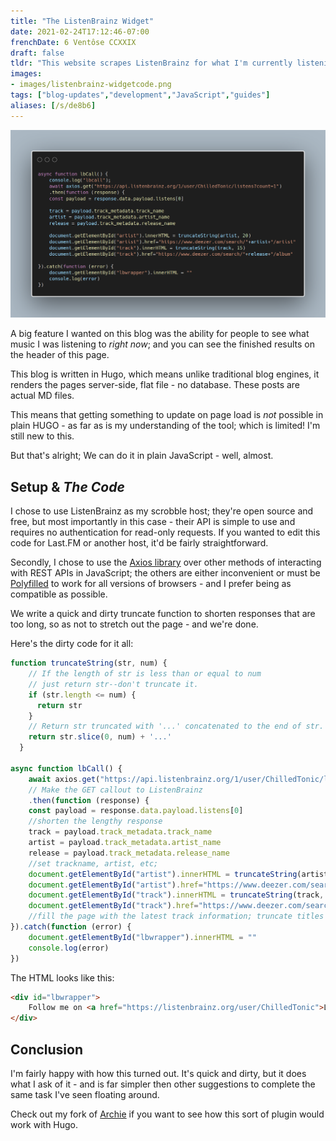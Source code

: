 ```yaml
---
title: "The ListenBrainz Widget"
date: 2021-02-24T17:12:46-07:00
frenchDate: 6 Ventôse CCXXIX
draft: false
tldr: "This website scrapes ListenBrainz for what I'm currently listening to, and posts it to the top of this site. This is how the shoddy javascript works."
images:
- images/listenbrainz-widgetcode.png
tags: ["blog-updates","development","JavaScript","guides"]
aliases: [/s/de8b6]
---
```


![A pretty image of a JavaScript function to pull information from ListenBrainz, listed in text below](lb-code-snap.png)

A big feature I wanted on this blog was the ability for people to see what music I was listening to _right now_; and you can see the finished results on the header of this page.

This blog is written in Hugo, which means unlike traditional blog engines, it renders the pages server-side, flat file - no database. These posts are actual MD files.

This means that getting something to update on page load is _not_ possible in plain HUGO - as far as is my understanding of the tool; which is limited! I'm still new to this.

But that's alright; We can do it in plain JavaScript - well, almost.

## Setup & _The Code_

I chose to use ListenBrainz as my scrobble host; they're open source and free, but most importantly in this case - their API is simple to use and requires no authentication for read-only requests. If you wanted to edit this code for Last.FM or another host, it'd be fairly straightforward.

Secondly, I chose to use the [Axios library](https://github.com/axios/axios) over other methods of interacting with REST APIs in JavaScript; the others are either inconvenient or must be [Polyfilled](https://polyfill.io/v3/) to work for all versions of browsers - and I prefer being as compatible as possible.

We write a quick and dirty truncate function to shorten responses that are too long, so as not to stretch out the page - and we're done.

Here's the dirty code for it all:

```javascript
function truncateString(str, num) {
    // If the length of str is less than or equal to num
    // just return str--don't truncate it.
    if (str.length <= num) {
      return str
    }
    // Return str truncated with '...' concatenated to the end of str.
    return str.slice(0, num) + '...'
  }

async function lbCall() {
    await axios.get("https://api.listenbrainz.org/1/user/ChilledTonic/listens?count=1")
    // Make the GET callout to ListenBrainz
    .then(function (response) {
    const payload = response.data.payload.listens[0]
    //shorten the lengthy response
    track = payload.track_metadata.track_name
    artist = payload.track_metadata.artist_name
    release = payload.track_metadata.release_name
    //set trackname, artist, etc;
    document.getElementById("artist").innerHTML = truncateString(artist, 20)
    document.getElementById("artist").href="https://www.deezer.com/search/"+artist+"/artist"
    document.getElementById("track").innerHTML = truncateString(track, 15)
    document.getElementById("track").href="https://www.deezer.com/search/"+release+"/album"
    //fill the page with the latest track information; truncate titles that are too long
}).catch(function (error) {
    document.getElementById("lbwrapper").innerHTML = ""
    console.log(error)
})
```

The HTML looks like this:

```html
<div id="lbwrapper">
    Follow me on <a href="https://listenbrainz.org/user/ChilledTonic">ListenBrainz</a>; I last listened to <a id="track" href="#"></a> by <a id="artist" href="#"></a>.
</div>
```

## Conclusion

I'm fairly happy with how this turned out. It's quick and dirty, but it does what I ask of it - and is far simpler then other suggestions to complete the same task I've seen floating around.

Check out my fork of [Archie](https://github.com/chilledtonic/archie) if you want to see how this sort of plugin would work with Hugo.